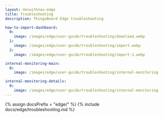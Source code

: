 ```yaml
---
layout: docwithnav-edge
title: Troubleshooting
description: ThingsBoard Edge troubleshooting

how-to-import-dashboard:
  0:
    image: /images/edge/user-guide/troubleshooting/download.webp
  1:
    image: /images/edge/user-guide/troubleshooting/import.webp
  2:
    image: /images/edge/user-guide/troubleshooting/import-1.webp

internal-monitoring-main:
  0:
    image: /images/edge/user-guide/troubleshooting/internal-monitoring-main.webp

internal-monitoring-details:
  0:
    image: /images/edge/user-guide/troubleshooting/internal-monitoring-details.webp
---
```


{% assign docsPrefix = "edge/" %}
{% include docs/edge/troubleshooting.md %}
